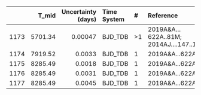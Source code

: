 |      |   T_mid |   Uncertainty (days) | Time System   | #   | Reference                            |
|-----:|--------:|---------------------:|:--------------|:----|:-------------------------------------|
| 1173 | 5701.34 |              0.00047 | BJD_TDB       | >1  | 2019A&A…622A..81M; 2014AJ….147..128H |
| 1174 | 7919.52 |              0.0033  | BJD_TDB       | 1   | 2019A&A...622A..81M                  |
| 1175 | 8285.49 |              0.0018  | BJD_TDB       | 1   | 2019A&A...622A..81M                  |
| 1176 | 8285.49 |              0.0031  | BJD_TDB       | 1   | 2019A&A...622A..81M                  |
| 1177 | 8285.49 |              0.0045  | BJD_TDB       | 1   | 2019A&A...622A..81M                  |